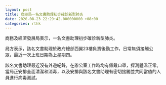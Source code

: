 ```yaml
---
layout: post
title: 商經局一名文書助理初步確診新型肺炎
date: 2020-08-23 22:29:42.000000000 +08:00
categories: rthk
---
```


商務及經濟發展局表示，一名文書助理初步確診新型肺炎。

局方表示，該名文書助理於政府總部西翼23樓負責後勤工作，日常無須接觸公眾，最近一次上班日期為上星期四。

該名文書助理最近沒有外遊紀錄，在辦公室工作時均有佩戴口罩，探測體溫正常。當局正安排全面清潔和消毒，以及安排與該名文書助理有密切接觸並共同當值的人員進行病毒測試。
